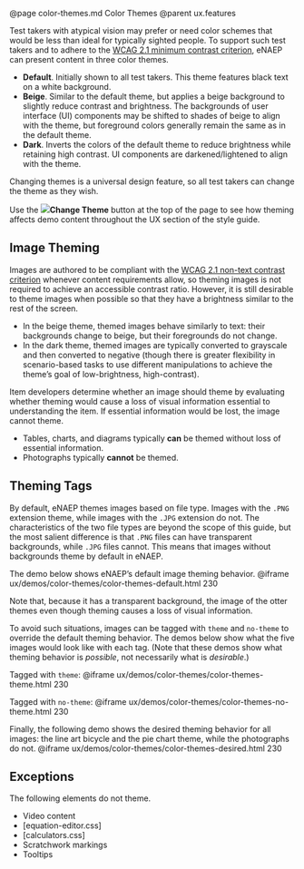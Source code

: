 @page color-themes.md Color Themes
@parent ux.features

Test takers with atypical vision may prefer or need color schemes that would be less than ideal for typically sighted people. To support such test takers and to adhere to the <a href="https://www.w3.org/TR/WCAG21/#contrast-minimum" target="_blank">WCAG 2.1 minimum contrast criterion</a>, eNAEP can present content in three color themes.
* __Default__. Initially shown to all test takers. This theme features black text on a white background.
* __Beige__. Similar to the default theme, but applies a beige background to slightly reduce contrast and brightness. The backgrounds of user interface (UI) components may be shifted to shades of beige to align with the theme, but foreground colors generally remain the same as in the default theme.
* __Dark__. Inverts the colors of the default theme to reduce brightness while retaining high contrast. UI components are darkened/lightened to align with the theme.

Changing themes is a universal design feature, so all test takers can change the theme as they wish.

Use the <img src="static/img/icon-theme.svg" style="max-height: 1.75em; max-width: 1.75em;" />__Change Theme__ button at the top of the page to see how theming affects demo content throughout the UX section of the style guide.

## Image Theming
Images are authored to be compliant with the <a href="https://www.w3.org/TR/WCAG21/#non-text-contrast" target="_blank">WCAG 2.1 non-text contrast criterion</a> whenever content requirements allow, so theming images is not required to achieve an accessible contrast ratio. However, it is still desirable to theme images when possible so that they have a brightness similar to the rest of the screen.
* In the beige theme, themed images behave similarly to text: their backgrounds change to beige, but their foregrounds do not change.
* In the dark theme, themed images are typically converted to grayscale and then converted to negative (though there is greater flexibility in scenario-based tasks to use different manipulations to achieve the theme’s goal of low-brightness, high-contrast).

Item developers determine whether an image should theme by evaluating whether theming would cause a loss of visual information essential to understanding the item. If essential information would be lost, the image cannot theme.
* Tables, charts, and diagrams typically __can__ be themed without loss of essential information.
* Photographs typically __cannot__ be themed.

## Theming Tags
By default, eNAEP themes images based on file type. Images with the `.PNG` extension theme, while images with the `.JPG` extension do not. The characteristics of the two file types are beyond the scope of this guide, but the most salient difference is that `.PNG` files can have transparent backgrounds, while `.JPG` files cannot. This means that images without backgrounds theme by default in eNAEP.

The demo below shows eNAEP’s default image theming behavior.
@iframe ux/demos/color-themes/color-themes-default.html 230


Note that, because it has a transparent background, the image of the otter themes even though theming causes a loss of visual information.

To avoid such situations, images can be tagged with `theme` and `no-theme` to override the default theming behavior. The demos below show what the five images would look like with each tag. (Note that these demos show what theming behavior is _possible_, not necessarily what is _desirable_.)

Tagged with `theme`:
@iframe ux/demos/color-themes/color-themes-theme.html 230


Tagged with `no-theme`:
@iframe ux/demos/color-themes/color-themes-no-theme.html 230


Finally, the following demo shows the desired theming behavior for all images: the line art bicycle and the pie chart theme, while the photographs do not.
@iframe ux/demos/color-themes/color-themes-desired.html 230


## Exceptions
The following elements do not theme.
* Video content
* [equation-editor.css]
* [calculators.css]
* Scratchwork markings
* Tooltips
